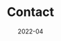 ---
title: Contact
summary: Please contact us with questions or inquires about the project!
tags:
  - Contact
date: 2022-04
external_link: https://peaselab.com/contact/
---